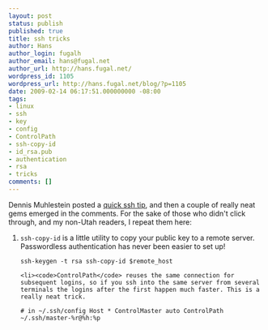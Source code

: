 ```yaml
---
layout: post
status: publish
published: true
title: ssh tricks
author: Hans
author_login: fugalh
author_email: hans@fugal.net
author_url: http://hans.fugal.net/
wordpress_id: 1105
wordpress_url: http://hans.fugal.net/blog/?p=1105
date: 2009-02-14 06:17:51.000000000 -08:00
tags:
- linux
- ssh
- key
- config
- ControlPath
- ssh-copy-id
- id_rsa.pub
- authentication
- rsa
- tricks
comments: []
---
```

Dennis Muhlestein posted a <a href="http://allmybrain.com/2009/02/13/quick-ssh-tip/">quick ssh tip</a>, and then a couple of really neat gems emerged in the comments. For the sake of those who didn't click through, and my non-Utah readers, I repeat them here:

<ol>
	<li><code>ssh-copy-id</code> is a little utility to copy your public key to a remote server. Passwordless authentication has never been easier to set up!

<code>ssh-keygen -t rsa
ssh-copy-id $remote_host</code>
</li>

	<li><code>ControlPath</code> reuses the same connection for subsequent logins, so if you ssh into the same server from several terminals the logins after the first happen much faster. This is a really neat trick.

<code># in ~/.ssh/config
Host *
    ControlMaster auto
    ControlPath ~/.ssh/master-%r@%h:%p</code></li>
</ol>

